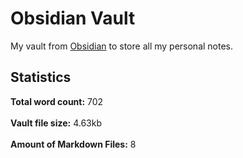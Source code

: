 # Obsidian Vault
My vault from [Obsidian](https://obsidian.md) to store all my personal notes.

## Statistics

**Total word count:** 702 <br><br>
**Vault file size:** 4.63kb <br><br>
**Amount of Markdown Files:** 8 <br><br>
